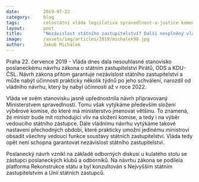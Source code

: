 ```yaml
---
date:         2019-07-22
category:     blog
tags:         celostátní vláda legislativa spravedlnost-a-justice komentář
layout:       post
title:        "Nezávislost státního zastupitelství? Další nesplněný vládní slib"
image:        /assets/img/articles/2019/michalek98.jpg
author:       Jakub Michálek
---
```

 
Praha 22. července 2019 - Vláda dnes dala nesouhlasné stanovisko poslaneckému návrhu zákona o státním zastupitelství Pirátů, ODS a KDU-ČSL. Návrh zákona přitom garantuje nezávislost státního zastupitelství a může nabýt účinnosti prakticky několik týdnů po jeho schválení, narozdíl od vládního návrhu, který by nabyl účinnosti až v roce 2022. 

Vláda ve svém stanovisku jasně upřednostnila návrh připravovaný Ministerstvem spravedlnosti. Tomu však vytýkáme především složení výběrové komise, do které má ministerstvo jmenovat většinu. To znamená, že ministr bude mít rozhodující vliv na složení komise, a tedy i na výběr vedoucího státního zástupce. Dále vládnímu návrhu vytýkáme takové nastavení přechodných období, které prakticky umožní jedinému ministrovi obsadit všechny vedoucí funkce soustavy státních zastupitelství. Vláda tedy opět není schopna garantovat nezávislost státního zastupitelství.

Poslanecký návrh vznikl na základě odborných diskusí u kulatého stolu se zástupci poslaneckých klubů a odborníků. Na návrhu zákona se podílela platforma Rekonstrukce státu a byl konzultován s Nejvyšším státním zastupitelstvím a Unií státních zástupců.
